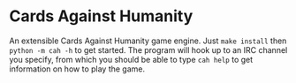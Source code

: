 Cards Against Humanity
======================

An extensible Cards Against Humanity game engine. Just `make install` then `python -m cah -h` to get started. The program will hook up to an IRC channel you specify, from which you should be able to type `cah help` to get information on how to play the game.
